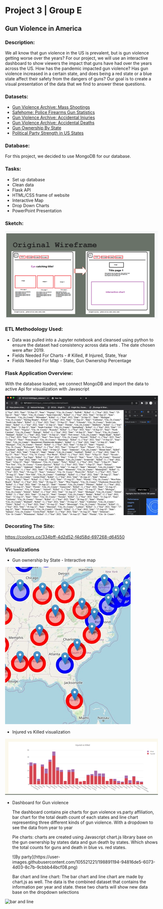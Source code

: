 # Project 3 | Group E
## Gun Violence in America

### Description:
<p>We all know that gun violence in the US is prevalent, but is gun violence getting worse over the years? For our project, we will use an interactive  dashboard to show viewers the impact that guns have had over the years across the US. How has the pandemic impacted gun violence? Has gun violence increased in a certain state, and does being a red state or a blue state affect their safety from the dangers of guns? Our goal is to create a visual presentation of the data that we find to answer these questions.</p>


### Datasets:

* <a href="https://www.gunviolencearchive.org/mass-shooting">Gun Violence Archive: Mass Shootings</a>
* <a href="https://www.safehome.org/data/firearms-guns-statistics/#police">Safehome: Police Firearms Gun Statistics</a>
* <a href="https://www.gunviolencearchive.org/accidental-injuries">Gun Violence Archive: Accidental Injuries</a>
* <a href="https://www.gunviolencearchive.org/accidental-deaths">Gun Violence Archive: Accidental Deaths</a>
* <a href="https://worldpopulationreview.com/state-rankings/gun-ownership-by-state">Gun Ownership By State</a>
* <a href="https://en.wikipedia.org/wiki/Political_party_strength_in_U.S._states">Political Party Strength in US States</a>

### Database:

<p>For this project, we decided to use MongoDB for our database.</p>

### Tasks:

* Set up database 
* Clean data 
* Flask API
* HTML/CSS frame of website
* Interactive Map 
* Drop Down Charts 
* PowerPoint Presentation 

### Sketch:
![sketch](./image/ReadMe-sketch.png)
### ETL Methodology Used:
* Data was  pulled into a Jupyter notebook and cleansed using python to ensure the dataset had consistency across data sets . The date chosen were after 2019.  
* Fields Needed For Charts - # Killed, # Injured, State, Year
* Fields Needed For Map - State, Gun Ownership Percentage

### Flask Application Overview:
 <p>With the database loaded, we connect MongoDB and import the data to active Api for visualization with Javascript</p>
 
![Flask](./image/Api_accidentalDeath.png)

### Decorating The Site:

https://coolors.co/334bff-4d2d52-f4d58d-697268-d64550



### Visualizations

* Gun ownership by State - Interactive map

![map](./image/mappic.jpg)

* Injured vs Killed visualization

![injured](./image/Readme-injured-killed.png)

* Dashboard for Gun violence
   <p>The dashboard contains pie charts for gun violence vs.party affiliation, bar chart for the total death count of each states and line chart representing three different kinds of gun violence. With a dropdown to see the data from year to year</p>
   <p>Pie charts: charts are created using Javascript chart.js library base on the gun ownership by states data and gun death by states. Which shows the total counts for guns and death in blue vs. red states.</p> 
  ![By party](https://user-images.githubusercontent.com/105521221/198891194-94816de5-6073-4d03-8c7b-9cbbb44bcf08.png)

   <br>
   <p>Bar chart and line chart: The bar chart and line chart are made by chart.js as well. The data is the combined dataset that contains the information per year and state. these two charts will show new data base on the dropdown selections</p>
 ![bar and line](https://user-images.githubusercontent.com/105521221/198891220-85d24881-e94d-42a3-8715-36b8a4491310.png)

   <br>

